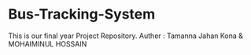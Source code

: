 # Bus-Tracking-System
This is our final year Project Repository.
Auther : Tamanna Jahan Kona &
         MOHAIMINUL HOSSAIN
